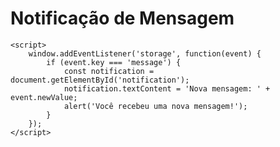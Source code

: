 <!DOCTYPE html>
<html lang="pt-BR">
<head>
    <meta charset="UTF-8">
    <title>Notificação de Mensagem</title>
</head>
<body>
    <h1>Notificação de Mensagem</h1>
    <div id="notification"></div>

    <script>
        window.addEventListener('storage', function(event) {
            if (event.key === 'message') {
                const notification = document.getElementById('notification');
                notification.textContent = 'Nova mensagem: ' + event.newValue;
                alert('Você recebeu uma nova mensagem!');
            }
        });
    </script>
    
</body>
</html>
